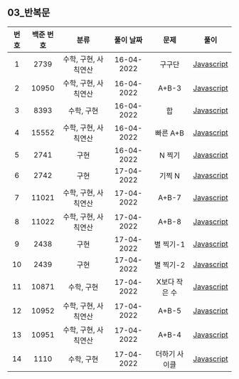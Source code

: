 ## 03_반복문

| 번호 | 백준 번호 |       분류        | 풀이 날짜  |             문제               |              풀이              |
| :--------: | :--------: | :---------------: | :--------: | :---------------------------: | :----------------------------: |
| 1 | 2739 | 수학, 구현, 사칙연산 | 16-04-2022 | 구구단 | [Javascript](01_2739.js) |
| 2 | 10950 | 수학, 구현, 사칙연산 | 16-04-2022 | A+B-3 | [Javascript](02_10950.js) |
| 3 | 8393 | 수학, 구현 | 16-04-2022 | 합 | [Javascript](03_8393.js) |
| 4 | 15552 | 수학, 구현, 사칙연산 | 16-04-2022 | 빠른 A+B | [Javascript](04_15552.js) |
| 5 | 2741 | 구현 | 16-04-2022 | N 찍기 | [Javascript](05_2741.js) |
| 6 | 2742 | 구현 | 17-04-2022 | 기찍 N | [Javascript](06_2742.js) |
| 7 | 11021 | 수학, 구현, 사칙연산 | 17-04-2022 | A+B-7 | [Javascript](07_11021.js) |
| 8 | 11022 | 수학, 구현, 사칙연산 | 17-04-2022 | A+B-8 | [Javascript](08_11022.js) |
| 9 | 2438 | 구현 | 17-04-2022 | 별 찍기-1 | [Javascript](09_2438.js) |
| 10 | 2439 | 구현 | 17-04-2022 | 별 찍기-2 | [Javascript](10_2439.js) |
| 11 | 10871 | 수학, 구현 | 17-04-2022 | X보다 작은 수 | [Javascript](11_10871.js) |
| 12 | 10952 | 수학, 구현, 사칙연산 | 17-04-2022 | A+B-5 | [Javascript](12_10952.js) |
| 13 | 10951 | 수학, 구현, 사칙연산 | 17-04-2022 | A+B-4 | [Javascript](13_10951.js) |
| 14 | 1110 | 수학, 구현 | 17-04-2022 | 더하기 사이클 | [Javascript](14_1110.js) |